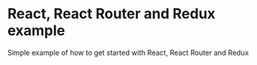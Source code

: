 # React, React Router and Redux example
Simple example of how to get started with React, React Router and Redux
